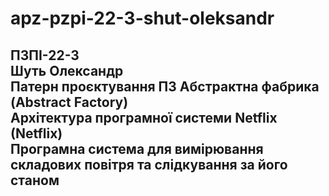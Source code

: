 # apz-pzpi-22-3-shut-oleksandr  
ПЗПІ-22-3  
Шуть Олександр  
Патерн проєктування ПЗ Абстрактна фабрика (Abstract Factory)  
Архітектура програмної системи Netflix (Netflix)  
Програмна система для вимірювання складових повітря та слідкування за його станом  
---  
